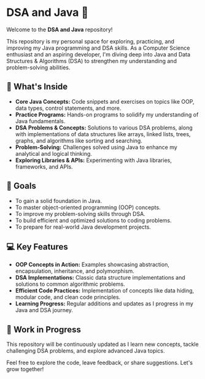 <!DOCTYPE html>
<html lang="en">
<head>
    <meta charset="UTF-8">
    <meta name="viewport" content="width=device-width, initial-scale=1.0">
</head>
<body>
    <h1>DSA and Java 🚀</h1>
    <p>Welcome to the <strong>DSA and Java</strong> repository!</p>
    <p>
        This repository is my personal space for exploring, practicing, and improving my Java programming and DSA skills. 
        As a Computer Science enthusiast and an aspiring developer, I'm diving deep into Java and Data Structures 
        & Algorithms (DSA) to strengthen my understanding and problem-solving abilities.
    </p>
    <h2>🌟 What's Inside</h2>
    <ul>
        <li><strong>Core Java Concepts:</strong> Code snippets and exercises on topics like OOP, data types, control statements, and more.</li>
        <li><strong>Practice Programs:</strong> Hands-on programs to solidify my understanding of Java fundamentals.</li>
        <li><strong>DSA Problems & Concepts:</strong> Solutions to various DSA problems, along with implementations of data structures like arrays, linked lists, trees, graphs, and algorithms like sorting and searching.</li>
        <li><strong>Problem-Solving:</strong> Challenges solved using Java to enhance my analytical and logical thinking.</li>
        <li><strong>Exploring Libraries & APIs:</strong> Experimenting with Java libraries, frameworks, and APIs.</li>
    </ul>
    <h2>🎯 Goals</h2>
    <ul>
        <li>To gain a solid foundation in Java.</li>
        <li>To master object-oriented programming (OOP) concepts.</li>
        <li>To improve my problem-solving skills through DSA.</li>
        <li>To build efficient and optimized solutions to coding problems.</li>
        <li>To prepare for real-world Java development projects.</li>
    </ul>
    <h2>💻 Key Features</h2>
    <ul>
        <li><strong>OOP Concepts in Action:</strong> Examples showcasing abstraction, encapsulation, inheritance, and polymorphism.</li>
        <li><strong>DSA Implementations:</strong> Classic data structure implementations and solutions to common algorithmic problems.</li>
        <li><strong>Efficient Code Practices:</strong> Implementation of concepts like data hiding, modular code, and clean code principles.</li>
        <li><strong>Learning Progress:</strong> Regular additions and updates as I progress in my Java and DSA journey.</li>
    </ul>
    <h2>🚧 Work in Progress</h2>
    <p>
        This repository will be continuously updated as I learn new concepts, tackle challenging DSA problems, and explore advanced Java topics.
    </p>
    <p>Feel free to explore the code, leave feedback, or share suggestions. Let's grow together!</p>
</body>
</html>
